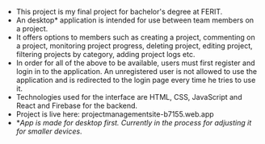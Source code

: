 * This project is my final project for bachelor's degree at FERIT.
* An desktop* application is intended for use between team members on a project.
* It offers options to members such as creating a project, commenting on a project, monitoring project progress, deleting project, editing project, filtering projects by category, adding project logs etc.
* In order for all of the above to be available, users must first register and login in to the application. An unregistered user is not allowed to use the application and is redirected to the login page every time he tries to use it.
* Technologies used for the interface are HTML, CSS, JavaScript and React and Firebase for the backend.
* Project is live here: projectmanagementsite-b7155.web.app
* **App is made for desktop first. Currently in the process for adjusting it for smaller devices*.
